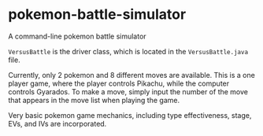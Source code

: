 # pokemon-battle-simulator
A command-line pokemon battle simulator

`VersusBattle` is the driver class, which is located in the `VersusBattle.java` file.

Currently, only 2 pokemon and 8 different moves are available. This is a one player game, where the player controls Pikachu, while the
computer controls Gyarados. To make a move, simply input the number of the move that appears in the move list when playing the game.

Very basic pokemon game mechanics, including type effectiveness, stage, EVs, and IVs are incorporated.
